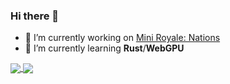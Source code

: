 ### Hi there 👋

- 🔭 I’m currently working on [Mini Royale: Nations](https://miniroyale.io/)
- 🌱 I’m currently learning **Rust**/**WebGPU**

<a href="https://github.com/anuraghazra/github-readme-stats">
  <img align="center" src="https://github-readme-stats.vercel.app/api?username=querielo&count_private=true&show_icons=true&include_all_commits=true&hide_border=true&hide_title=true" />
</a>
<a href="https://github.com/anuraghazra/github-readme-stats">
  <img align="center" src="https://github-readme-stats.vercel.app/api/top-langs/?username=querielo&langs_count=3&hide_title=true&hide_border=true" />
</a>
